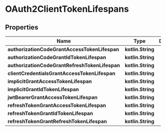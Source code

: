 
# OAuth2ClientTokenLifespans

## Properties
| Name | Type | Description | Notes |
| ------------ | ------------- | ------------- | ------------- |
| **authorizationCodeGrantAccessTokenLifespan** | **kotlin.String** |  |  [optional] |
| **authorizationCodeGrantIdTokenLifespan** | **kotlin.String** |  |  [optional] |
| **authorizationCodeGrantRefreshTokenLifespan** | **kotlin.String** |  |  [optional] |
| **clientCredentialsGrantAccessTokenLifespan** | **kotlin.String** |  |  [optional] |
| **implicitGrantAccessTokenLifespan** | **kotlin.String** |  |  [optional] |
| **implicitGrantIdTokenLifespan** | **kotlin.String** |  |  [optional] |
| **jwtBearerGrantAccessTokenLifespan** | **kotlin.String** |  |  [optional] |
| **refreshTokenGrantAccessTokenLifespan** | **kotlin.String** |  |  [optional] |
| **refreshTokenGrantIdTokenLifespan** | **kotlin.String** |  |  [optional] |
| **refreshTokenGrantRefreshTokenLifespan** | **kotlin.String** |  |  [optional] |



